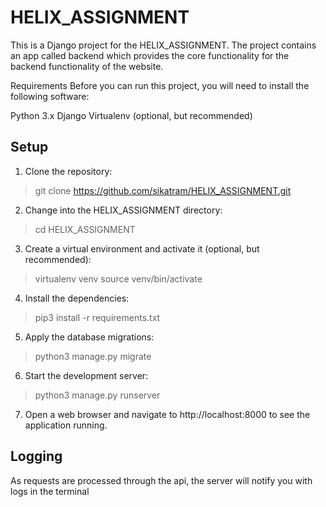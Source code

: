 # HELIX_ASSIGNMENT
This is a Django project for the HELIX_ASSIGNMENT. The project contains an app called backend which provides the core functionality for the backend functionality of the website.

Requirements
Before you can run this project, you will need to install the following software:

Python 3.x
Django
Virtualenv (optional, but recommended)

## Setup

1. Clone the repository:
> git clone https://github.com/sikatram/HELIX_ASSIGNMENT.git

2. Change into the HELIX_ASSIGNMENT directory:
> cd HELIX_ASSIGNMENT

3. Create a virtual environment and activate it (optional, but recommended):
> virtualenv venv
> source venv/bin/activate

4. Install the dependencies:
> pip3 install -r requirements.txt

5. Apply the database migrations:
> python3 manage.py migrate

6. Start the development server:
> python3 manage.py runserver

7. Open a web browser and navigate to http://localhost:8000 to see the application running.

## Logging

As requests are processed through the api, the server will notify you with logs in the terminal


